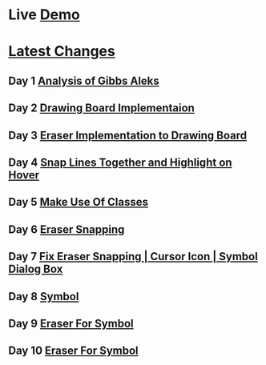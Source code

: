 ﻿# Live [Demo](https://omkarmraskar.github.io/Aleks/)

# [Latest Changes](https://github.com/omkarmraskar/Aleks/tree/Dev)

## Day 1 [Analysis of Gibbs Aleks](https://github.com/omkarmraskar/Aleks/blob/main/Day1.md)
## Day 2 [Drawing Board Implementaion](https://github.com/omkarmraskar/Aleks/tree/Day-2)
## Day 3 [Eraser Implementation to Drawing Board](https://github.com/omkarmraskar/Aleks/tree/Day-3)
## Day 4 [Snap Lines Together and Highlight on Hover](https://github.com/omkarmraskar/Aleks/tree/Day-4)
## Day 5 [Make Use Of Classes](https://github.com/omkarmraskar/Aleks/tree/Day-5)
## Day 6 [Eraser Snapping](https://github.com/omkarmraskar/Aleks/tree/Day-6)
## Day 7 [Fix Eraser Snapping | Cursor Icon | Symbol Dialog Box](https://github.com/omkarmraskar/Aleks/tree/Day-7)
## Day 8 [Symbol](https://github.com/omkarmraskar/Aleks/tree/Day-8)
## Day 9 [Eraser For Symbol](https://github.com/omkarmraskar/Aleks/tree/Day-9)
## Day 10 [Eraser For Symbol](https://github.com/omkarmraskar/Aleks/tree/Day-10)
